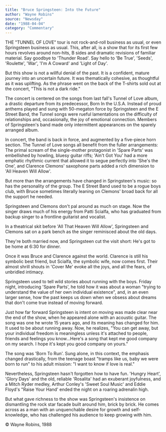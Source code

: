 ```yaml
---
title: "Bruce Springsteen: Into the Future"
author: "Wayne Robins"
source: "Newsday"
date: "1988-04-04"
category: "Commentary"
---
```


THE "TUNNEL OF LOVE" tour is not rock-and-roll business as usual, or even Springsteen business as usual. This, after all, is a show that for its first few hours revolves around non-hits, B sides and dramatic revisions of familiar material. Say goodbye to 'Thunder Road'. Say hello to 'Be True', 'Seeds', 'Roulette', 'War', 'I'm A Coward' and 'Light of Day'.

But this show is not a willful denial of the past. It is a confident, mature journey into an uncertain future. It was thematically cohesive, as thoughtful as it was uplifting. As the phrase went on the back of the T-shirts sold out at the concert, "This is not a dark ride."

The concert is centered on the songs from last fall's Tunnel of Love album, a drastic departure from its predecessor, Born In the U.S.A. Instead of proud anthems played and sung with 50-megaton force by Springsteen and the E Street Band, the Tunnel songs were rueful lamentations on the difficulty of relationships and, occasionally, the joy of emotional connection. Members of Springsteen's band made only intermittent appearances on the sparely arranged album.

In concert, the band is back in force, and augmented by a five-piece horn section. The Tunnel of Love songs all benefit from the fuller arrangements: The primal scream of the single-mother protagonist in 'Spare Parts' was embellished by howling, bluesy guitar riffs; 'Ain't Got You' had a more emphatic rhythmic current that allowed it to segue perfectly into 'She's the One', and Clarence Clemons' saxophone parts added a rich dimension to 'All Heaven Will Allow'.

But more than the arrangements have changed in Springsteen's music: so has the personality of the group. The E Street Band used to be a rogue boys club, with Bruce sometimes literally leaning on Clemons' broad back for all the support he needed.

Springsteen and Clemons don't pal around as much on stage. Now the singer draws much of his energy from Patti Scialfa, who has graduated from backup singer to a frontline guitarist and vocalist.

In a theatrical skit before 'All That Heaven Will Allow', Springsteen and Clemons sat on a park bench as the singer reminisced about the old days.

They're both married now, and Springsteen cut the visit short: He's got to be home at 6:30 for dinner.

Once it was Bruce and Clarence against the world. Clarence is still his symbolic best friend, but Scialfa, the symbolic wife, now comes first. Their almost shrill shouts in 'Cover Me' evoke all the joys, and all the fears, of unbridled intimacy.

Springsteen used to tell wild stories about running with the boys. Friday night, introducing 'Spare Parts', he told how it was about a woman "trying to understand the value of her own individual existence", and, in an even larger sense, how the past keeps us down when we obsess about dreams that don't come true instead of moving forward.

Just how far forward Springsteen is intent on moving was made clear near the end of the show, when he appeared alone with an acoustic guitar. The song was one he wrote 15 years ago, and its meaning has changed for him. It used to be about running away. Now, he realizes, "You can get away, but your individual freedom is meaningless unless it's attached to people, friends and feelings you know...Here's a song that kept me good company on my search. I hope it's kept you good company on yours."

The song was 'Born To Run'. Sung alone, in this context, the emphasis changed drastically, from the teenage boast "tramps like us, baby we were born to run" to his adult mission: "I want to know if love is real."

Nevertheless, Springsteen hasn't forgotten how to have fun. 'Hungry Heart', 'Glory Days' and the old, reliable 'Rosalita' had an exuberant joyfulness, and a Mitch Ryder medley, Arthur Conley's 'Sweet Soul Music' and Eddie Floyd's "Raise Your Hand' ended the night on a roaring adrenalin high.

But what gave richness to the show was Springsteen's insistence on dismantling the rock star facade built around him, brick by brick. He comes across as a man with an unquenchable desire for growth and self-knowledge, who has challenged his audience to keep growing with him.

© Wayne Robins, 1988